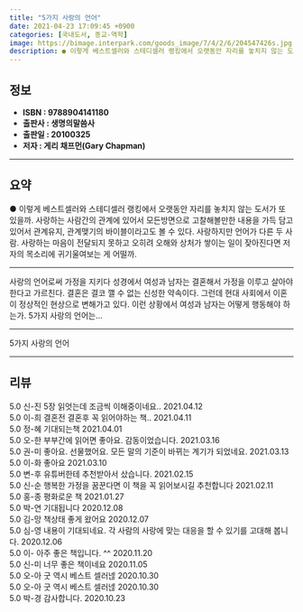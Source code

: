 ```yaml
---
title: "5가지 사랑의 언어"
date: 2021-04-23 17:09:45 +0900
categories: [국내도서, 종교-역학]
image: https://bimage.interpark.com/goods_image/7/4/2/6/204547426s.jpg
description: ● 이렇게 베스트셀러와 스테디셀러 랭킹에서 오랫동안 자리를 놓치지 않는 도서가 또 있을까. 사랑하는 사람간의 관계에 있어서 모든방면으로 고찰해볼만한 내용을 가득 담고있어서 관계유지, 관계맺기의 바이블이라고도 볼 수 있다. 사랑하지만 언어가 다른 두 사람. 사랑하는 마음이 전달되지 못하
---
```


## **정보**

- **ISBN : 9788904141180**
- **출판사 : 생명의말씀사**
- **출판일 : 20100325**
- **저자 : 게리 채프먼(Gary Chapman)**

------



## **요약**

●  이렇게 베스트셀러와 스테디셀러 랭킹에서 오랫동안 자리를 놓치지 않는 도서가 또 있을까. 사랑하는 사람간의 관계에 있어서 모든방면으로 고찰해볼만한 내용을 가득 담고있어서 관계유지, 관계맺기의 바이블이라고도 볼 수 있다. 사랑하지만 언어가 다른 두 사람. 사랑하는 마음이 전달되지 못하고 오히려 오해와 상처가 쌓이는 일이 잦아진다면 저자의 목소리에 귀기울여보는 게 어떨까.

------

사랑의 언어로써 가정을 지키다&#x0D;&#x0D;성경에서 여성과 남자는 결혼해서 가정을 이루고 살아야 한다고 가르친다. 결혼은 결코 깰 수 없는 신성한 약속이다. 그런데 현대 사회에서 이혼이 정상적인 현상으로 변해가고 있다. 이런 상황에서 여성과 남자는 어떻게 행동해야 하는가. 5가지 사랑의 언어는... 

------


5가지 사랑의 언어 

------


## **리뷰** 

5.0 신-진 5장 읽엇는데 조금씩 이해중이네요.. 2021.04.12 <br/>5.0 이-희 결혼전 결혼후 꼭 읽어야하는 책.. 2021.04.11 <br/>5.0 정-혜 기대되는책 2021.04.01 <br/>5.0 오-한 부부간에 읽어면 좋아요. 감동이었습니다. 2021.03.16 <br/>5.0 권-미 좋아요. 선물했어요. 모든 말의 기준이 바뀌는 계기가 되었네요.  2021.03.13 <br/>5.0 이-화 좋아요 2021.03.10 <br/>5.0 변-후 유튜버한테 추천받아서 샀습니다. 2021.02.15 <br/>5.0 신-순 행복한 가정을 꿈꾼다면 이 책을 꼭 읽어보시길 추천합니다 2021.02.11 <br/>5.0 홍-종 평화로운 책 2021.01.27 <br/>5.0 박-연 기대됩니다 2020.12.08 <br/>5.0 김-망 책상태 좋게 왔어요  2020.12.07 <br/>5.0 심-영 내용이 기대되네요. 각 사람의 사랑에 맞는 대응을 할 수 있기를 고대해 봅니다. 2020.12.06 <br/>5.0 이-  아주 좋은 책입니다. ^^ 2020.11.20 <br/>5.0 신-미 너무 좋은 책이네요 2020.11.05 <br/>5.0 오-아 굿 역시 베스트 셀러넪 2020.10.30 <br/>5.0 오-아 굿 역시 베스트 셀러넪 2020.10.30 <br/>5.0 박-경 감사합니다. 2020.10.23 <br/>